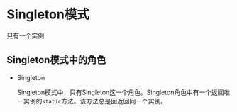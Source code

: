 # Singleton模式

只有一个实例

## Singleton模式中的角色

- Singleton

  Singleton模式中，只有Singleton这一个角色。Singleton角色中有一个返回唯一实例的`static`方法。该方法总是回返回同一个实例。